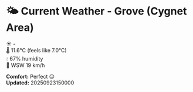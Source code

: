 # 🌤️ Current Weather - Grove (Cygnet Area)

☀️ **-**  
🌡️ 11.6°C (feels like 7.0°C)  
💧 67% humidity  
💨 WSW 19 km/h  

**Comfort:** Perfect 😌  
**Updated:** 20250923150000
